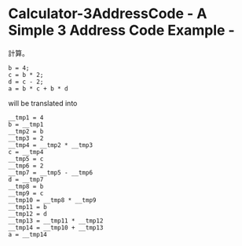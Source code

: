 # Calculator-3AddressCode - A Simple 3 Address Code Example - #

計算。

```
b = 4;
c = b * 2;
d = c - 2;
a = b * c + b * d
```

will be translated into

```
__tmp1 = 4
b = __tmp1
__tmp2 = b
__tmp3 = 2
__tmp4 = __tmp2 * __tmp3
c = __tmp4
__tmp5 = c
__tmp6 = 2
__tmp7 = __tmp5 - __tmp6
d = __tmp7
__tmp8 = b
__tmp9 = c
__tmp10 = __tmp8 * __tmp9
__tmp11 = b
__tmp12 = d
__tmp13 = __tmp11 * __tmp12
__tmp14 = __tmp10 + __tmp13
a = __tmp14
```
